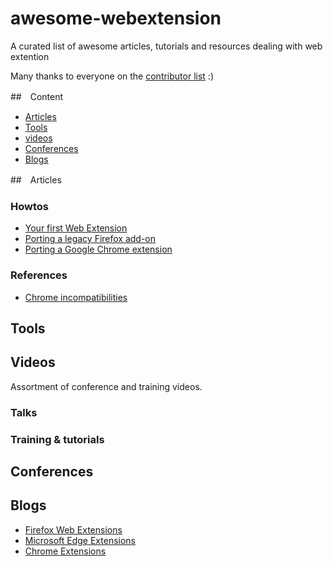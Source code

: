 # awesome-webextension
A curated list of awesome articles, tutorials and resources dealing with web extention

Many thanks to everyone on the [contributor list](https://github.com/gasolin/awesome-webextension/graphs/contributors) :)

##　Content
* [Articles](#articles)
* [Tools](#tools)
* [videos](#videos)
* [Conferences](#conferences)
* [Blogs](#blogs)

##　Articles

### Howtos
* [Your first Web Extension](https://developer.mozilla.org/en-US/Add-ons/WebExtensions/Your_first_WebExtension)
* [Porting a legacy Firefox add-on](https://developer.mozilla.org/en-US/Add-ons/WebExtensions/Porting_a_legacy_Firefox_add-on)
* [Porting a Google Chrome extension](https://developer.mozilla.org/en-US/Add-ons/WebExtensions)

### References

* [Chrome incompatibilities](https://developer.mozilla.org/en-US/Add-ons/WebExtensions/Chrome_incompatibilities)

## Tools


## Videos

Assortment of conference and training videos.

### Talks


### Training & tutorials


## Conferences


## Blogs

* [Firefox Web Extensions](https://developer.mozilla.org/en-US/Add-ons/WebExtensions)
* [Microsoft Edge Extensions](https://developer.microsoft.com/en-us/microsoft-edge/platform/documentation/extensions/)
* [Chrome Extensions](https://developer.chrome.com/extensions)
